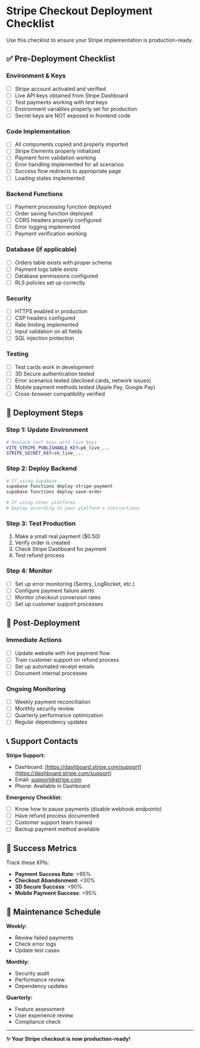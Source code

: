 # Stripe Checkout Deployment Checklist

Use this checklist to ensure your Stripe implementation is production-ready.

## ✅ Pre-Deployment Checklist

### Environment & Keys
- [ ] Stripe account activated and verified
- [ ] Live API keys obtained from Stripe Dashboard
- [ ] Test payments working with test keys
- [ ] Environment variables properly set for production
- [ ] Secret keys are NOT exposed in frontend code

### Code Implementation  
- [ ] All components copied and properly imported
- [ ] Stripe Elements properly initialized
- [ ] Payment form validation working
- [ ] Error handling implemented for all scenarios
- [ ] Success flow redirects to appropriate page
- [ ] Loading states implemented

### Backend Functions
- [ ] Payment processing function deployed
- [ ] Order saving function deployed  
- [ ] CORS headers properly configured
- [ ] Error logging implemented
- [ ] Payment verification working

### Database (if applicable)
- [ ] Orders table exists with proper schema
- [ ] Payment logs table exists
- [ ] Database permissions configured
- [ ] RLS policies set up correctly

### Security
- [ ] HTTPS enabled in production
- [ ] CSP headers configured
- [ ] Rate limiting implemented
- [ ] Input validation on all fields
- [ ] SQL injection protection

### Testing
- [ ] Test cards work in development
- [ ] 3D Secure authentication tested
- [ ] Error scenarios tested (declined cards, network issues)
- [ ] Mobile payment methods tested (Apple Pay, Google Pay)
- [ ] Cross-browser compatibility verified

## 🚀 Deployment Steps

### Step 1: Update Environment
```bash
# Replace test keys with live keys
VITE_STRIPE_PUBLISHABLE_KEY=pk_live_...
STRIPE_SECRET_KEY=sk_live_...
```

### Step 2: Deploy Backend
```bash
# If using Supabase
supabase functions deploy stripe-payment
supabase functions deploy save-order

# If using other platforms
# Deploy according to your platform's instructions
```

### Step 3: Test Production
1. Make a small real payment ($0.50)
2. Verify order is created
3. Check Stripe Dashboard for payment
4. Test refund process

### Step 4: Monitor
- [ ] Set up error monitoring (Sentry, LogRocket, etc.)
- [ ] Configure payment failure alerts
- [ ] Monitor checkout conversion rates
- [ ] Set up customer support processes

## 🔧 Post-Deployment

### Immediate Actions
- [ ] Update website with live payment flow
- [ ] Train customer support on refund process
- [ ] Set up automated receipt emails
- [ ] Document internal processes

### Ongoing Monitoring
- [ ] Weekly payment reconciliation
- [ ] Monthly security review
- [ ] Quarterly performance optimization
- [ ] Regular dependency updates

## 📞 Support Contacts

**Stripe Support:**
- Dashboard: [https://dashboard.stripe.com/support](https://dashboard.stripe.com/support)
- Email: support@stripe.com
- Phone: Available in Dashboard

**Emergency Checklist:**
- [ ] Know how to pause payments (disable webhook endpoints)
- [ ] Have refund process documented
- [ ] Customer support team trained
- [ ] Backup payment method available

## 🎯 Success Metrics

Track these KPIs:
- **Payment Success Rate**: >95%
- **Checkout Abandonment**: <30%
- **3D Secure Success**: >90%
- **Mobile Payment Success**: >95%

## 🔄 Maintenance Schedule

**Weekly:**
- Review failed payments
- Check error logs
- Update test cases

**Monthly:**
- Security audit
- Performance review
- Dependency updates

**Quarterly:**
- Feature assessment
- User experience review
- Compliance check

---

**✨ Your Stripe checkout is now production-ready!**